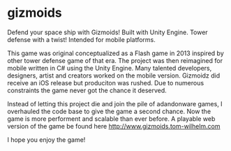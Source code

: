 # gizmoids
Defend your space ship with Gizmoids! Built with Unity Engine. Tower defense with a twist! Intended for mobile platforms.

This game was original conceptualized as a Flash game in 2013 inspired by other tower defense game of that era. The project was then reimagined for mobile written in C# using the Unity Engine. Many talented developers, designers, artist and creators worked on the mobile version. Gizmoidz did receive an iOS release but produciton was rushed. Due to numerous constraints the game never got the chance it deserved.

Instead of letting this project die and join the pile of adandonware games, I overhauled the code base to give the game a second chance. Now the game is more performent and scalable than ever before. A playable web version of the game be found here http://www.gizmoids.tom-wilhelm.com

I hope you enjoy the game!
